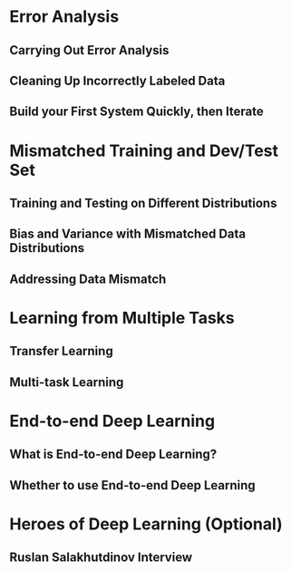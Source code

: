 # Error Analysis

##  Carrying Out Error Analysis

##  Cleaning Up Incorrectly Labeled Data

##  Build your First System Quickly, then Iterate


# Mismatched Training and Dev/Test Set

##  Training and Testing on Different Distributions

##  Bias and Variance with Mismatched Data Distributions

##  Addressing Data Mismatch


# Learning from Multiple Tasks

##  Transfer Learning

##  Multi-task Learning


# End-to-end Deep Learning

##  What is End-to-end Deep Learning?

##  Whether to use End-to-end Deep Learning

# Heroes of Deep Learning (Optional)

##  Ruslan Salakhutdinov Interview
